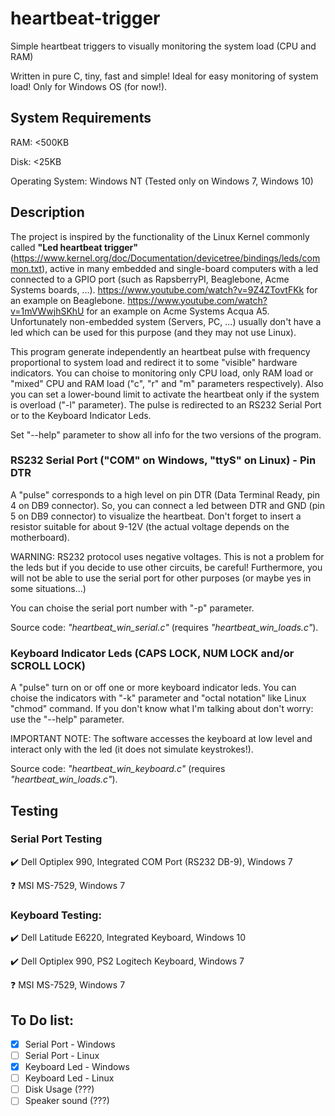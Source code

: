 # heartbeat-trigger
Simple heartbeat triggers to visually monitoring the system load (CPU and RAM)

Written in pure C, tiny, fast and simple! Ideal for easy monitoring of system load! Only for Windows OS (for now!).

## System Requirements ##
RAM: <500KB

Disk: <25KB

Operating System: Windows NT (Tested only on Windows 7, Windows 10)


## Description ##

The project is inspired by the functionality of the Linux Kernel commonly called **"Led heartbeat trigger"** (https://www.kernel.org/doc/Documentation/devicetree/bindings/leds/common.txt), active in many embedded and single-board computers with a led connected to a GPIO port (such as RapsberryPI, Beaglebone, Acme Systems boards, ...). https://www.youtube.com/watch?v=9Z4ZTovtFKk for an example on Beaglebone. https://www.youtube.com/watch?v=1mVWwjhSKhU for an example on Acme Systems Acqua A5. Unfortunately non-embedded system (Servers, PC, ...) usually don't have a led which can be used for this purpose (and they may not use Linux).

This program generate independently an heartbeat pulse with frequency proportional to system load and redirect it to some "visible" hardware indicators.
You can choise to monitoring only CPU load, only RAM load or "mixed" CPU and RAM load ("c", "r" and "m" parameters respectively). Also you can set a lower-bound limit to activate the heartbeat only if the system is overload ("-l" parameter).
The pulse is redirected to an RS232 Serial Port or to the Keyboard Indicator Leds.

Set "--help" parameter to show all info for the two versions of the program.

### RS232 Serial Port ("COM" on Windows, "ttyS" on Linux) - Pin DTR ###
A "pulse" corresponds to a high level on pin DTR (Data Terminal Ready, pin 4 on DB9 connector). So, you can connect a led between DTR and GND (pin 5 on DB9 connector) to visualize the heartbeat. Don't forget to insert a resistor suitable for about 9-12V (the actual voltage depends on the motherboard).

WARNING: RS232 protocol uses negative voltages. This is not a problem for the leds but if you decide to use other circuits, be careful! Furthermore, you will not be able to use the serial port for other purposes (or maybe yes in some situations...)

You can choise the serial port number with "-p" parameter.

Source code: *"heartbeat_win_serial.c"* (requires *"heartbeat_win_loads.c"*).


### Keyboard Indicator Leds (CAPS LOCK, NUM LOCK and/or SCROLL LOCK) ###

A "pulse" turn on or off one or more keyboard indicator leds. You can choise the indicators with "-k" parameter and "octal notation" like Linux "chmod" command. If you don't know what I'm talking about don't worry: use the "--help" parameter.

IMPORTANT NOTE: The software accesses the keyboard at low level and interact only with the led (it does not simulate keystrokes!).

Source code: *"heartbeat_win_keyboard.c"* (requires *"heartbeat_win_loads.c"*).


## Testing

### Serial Port Testing

:heavy_check_mark: Dell Optiplex 990, Integrated COM Port (RS232 DB-9), Windows 7

:question: MSI MS-7529, Windows 7

### Keyboard Testing:

:heavy_check_mark: Dell Latitude E6220, Integrated Keyboard, Windows 10

:heavy_check_mark: Dell Optiplex 990, PS2 Logitech Keyboard, Windows 7

:question: MSI MS-7529, Windows 7

## To Do list:
- [x] Serial Port - Windows
- [ ] Serial Port - Linux
- [X] Keyboard Led - Windows
- [ ] Keyboard Led - Linux
- [ ] Disk Usage (???)
- [ ] Speaker sound (???)
